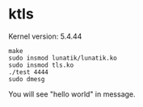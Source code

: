 # ktls
Kernel version: 5.4.44

    make
    sudo insmod lunatik/lunatik.ko
    sudo insmod tls.ko
    ./test 4444
    sudo dmesg

You will see "hello world" in message.